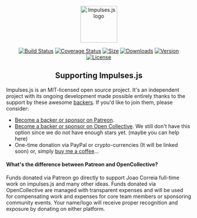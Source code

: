 <p align="center"><a href="https://impulses.org" target="_blank"><img width="100" src="https://avatars3.githubusercontent.com/u/36459504?s=100&u=0164560545792c2abd56ef7a061aec945d05624a&v=4" alt="Impulses.js logo"></a></p>

<p align="center">
  <a href="https://circleci.com/gh/impulsesjs/lib/tree/dev"><img src="https://img.shields.io/circleci/project/impulsesjs/lib/dev.svg" alt="Build Status"></a>
  <a href="https://codecov.io/gh/impulsesjs/lib?branch=dev"><img src="https://codecov.io/gh/impulsesjs/lib/branch/dev/graph/badge.svg" alt="Coverage Status"></a>
  <a href="https://www.npmjs.com/package/impulses"><img src="https://img.shields.io/github/size/impulsesjs/lib/lib/impulses.min.js.svg" alt="Size"></a>
  <a href="https://www.npmjs.com/package/impulses"><img src="https://img.shields.io/npm/dm/impulses.svg" alt="Downloads"></a>
  <a href="https://www.npmjs.com/package/impulses"><img src="https://img.shields.io/npm/v/impulses.svg" alt="Version"></a>
  <a href="https://www.npmjs.com/package/impulses"><img src="https://img.shields.io/npm/l/impulses.svg" alt="License"></a>
</p>


<h2 align="center">Supporting Impulses.js</h2>

Impulses.js is an MIT-licensed open source project. It's an independent project with its ongoing development made possible entirely thanks to the support by these awesome [backers](https://github.com/impulsesjs/lib/blob/dev/BACKERS.md). If you'd like to join them, please consider:

- [Become a backer or sponsor on Patreon](https://www.patreon.com/joaocorreia).
- [Become a backer or sponsor on Open Collective](https://opencollective.com/impulses). We still don't have this option since we do not have enough stars yet. (maybe you can help here)
- One-time donation via PayPal or crypto-currencies (It will be linked soon) or, simply [buy me a coffee](https://www.buymeacoffee.com/correia)... 

#### What's the difference between Patreon and OpenCollective?

Funds donated via Patreon go directly to support Joao Correia full-time work on impulses.js and many other ideas. Funds donated via OpenCollective are managed with transparent expenses and will be used for compensating work and expenses for core team members or sponsoring community events. Your name/logo will receive proper recognition and exposure by donating on either platform.
